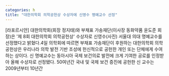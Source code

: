 ```yaml
---
categories: h
title: "대한의학회 의학공헌상 수상자에 신영수 명예교수 선정"
---
```

[라포르시안] 대한의학회(회장 정지태)와 부채표 가송재단(이사장 동화약품 윤도준 회장)은 &#39;제 8회 대한의학회 의학공헌상&#39; 수상자로 신영수(사진) 서울대 의대 명예교수를 선정했다고 밝혔다.4일 의학회에 따르면 부채표 가송재단이 후원하는 대한의학회 의학공헌상은 우리나라 의학 발전 기반 조성에 헌신적으로 공헌한 개인 또는 단체에게 수여하는 상이다. 신 명예교수는 동아시아 국제 보건의료 발전에 크게 기여한 공로를 인정받아 올해 수상자로 선정됐다. 50여년간 국내 및 국제 보건 증진에 공헌한 신 교수는 2009년부터 10년간